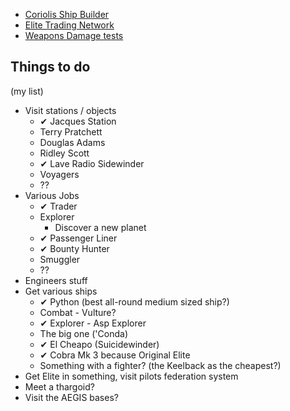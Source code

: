 - [Coriolis Ship Builder](https://coriolis.edcd.io)
- [Elite Trading Network](http://etn.io/)
- [Weapons Damage tests](https://forums.frontier.co.uk/showthread.php?t=140240)

## Things to do
(my list)

- Visit stations / objects
  - ✔ Jacques Station
  - Terry Pratchett
  - Douglas Adams
  - Ridley Scott
  - ✔ Lave Radio Sidewinder
  - Voyagers
  - ??
- Various Jobs
  - ✔ Trader
  - Explorer
    - Discover a new planet
  - ✔ Passenger Liner
  - ✔ Bounty Hunter
  - Smuggler
  - ??
- Engineers stuff
- Get various ships
  - ✔ Python (best all-round medium sized ship?)
  - Combat - Vulture?
  - ✔ Explorer - Asp Explorer
  - The big one ('Conda)
  - ✔ El Cheapo (Suicidewinder)
  - ✔ Cobra Mk 3 because Original Elite
  - Something with a fighter? (the Keelback as the cheapest?)
- Get Elite in something, visit pilots federation system
- Meet a thargoid?
- Visit the AEGIS bases?
